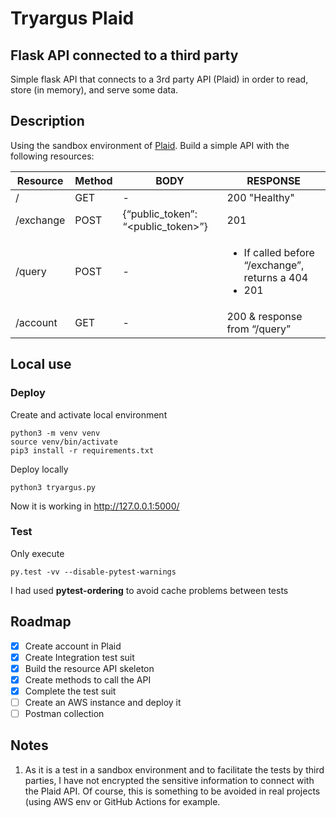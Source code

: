 # Tryargus Plaid
## Flask API connected to a third party
Simple flask API that connects to a 3rd party API (Plaid) in order to
read, store (in memory), and serve some data.

## Description
Using the sandbox environment of [Plaid](https://plaid.com/en-eu/). Build a simple API with the following resources:

Resource | Method | BODY | RESPONSE
---------| ------ | ---- | -------
/ | GET | - | 200 "Healthy"
/exchange | POST | {“public_token”: “<public_token>”} | 201
/query | POST | - |  <ul><li>If called before “/exchange”, returns a 404</li><li>201</li></ul>
/account | GET | - | 200 & response from “/query”

## Local use
### Deploy
Create and activate local environment
```
python3 -m venv venv
source venv/bin/activate
pip3 install -r requirements.txt
```
Deploy locally
```
python3 tryargus.py
```
Now it is working in http://127.0.0.1:5000/


### Test
Only execute
````
py.test -vv --disable-pytest-warnings
````
I had used **pytest-ordering** to avoid cache problems between tests

## Roadmap
- [x] Create account in Plaid
- [x] Create Integration test suit
- [x] Build the resource API skeleton
- [x] Create methods to call the API
- [x] Complete the test suit
- [ ] Create an AWS instance and deploy it
- [ ] Postman collection

## Notes
1. As it is a test in a sandbox environment and to facilitate the tests by third parties, I have not encrypted the 
   sensitive information to connect with the Plaid API. Of course, this is something to be avoided in real projects 
   (using AWS env or GitHub Actions for example.
   
